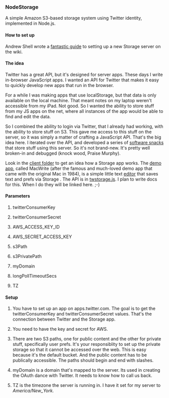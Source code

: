 ### NodeStorage



A simple Amazon S3-based storage system using Twitter identity, implemented in Node.js.



#### How to set up

Andrew Shell wrote a <a href="https://github.com/scripting/storage/wiki/Installing-Storage-on-a-VPS">fantastic guide</a> to setting up a new Storage server on the wiki. 



#### The idea

<p>Twitter has a great API, but it's designed for server apps. These days I write in-browser JavaScript apps. I wanted an API for Twitter that makes it  easy to quickly develop new apps that run in the browser.</p>

<p>For a while I was making apps that use localStorage, but that data is only available on the local machine. That meant notes on my laptop weren't accessible from my iPad. Not good. So I wanted the ability to store stuff from my JS apps on the net, where all instances of the app would be able to find and edit the data.</p>

<p>So I combined the ability to login via Twitter, that I already had working, with the ability to store stuff on S3. This gave me access to this stuff on the server, so it was simply a matter of crafting a JavaScript API. That's the big idea here. I iterated over the API, and developed a series of <a href="http://scripting.com/2014/07/16/myLatestSoftwareSnacks.html">software snacks</a> that store stuff using this server. So it's not brand-new. It's pretty well broken-in and debugged (knock wood, Praise Murphy).</p>

<p>Look in the <a href="https://github.com/scripting/storage/tree/master/client">client folder</a> to get an idea how a Storage app works. The <a href="https://github.com/scripting/storage/blob/master/client/client.html">demo app</a>, called MacWrite (after the famous and much-loved demo app that came with the original Mac in 1984), is a simple little text <a href="http://macwrite.org/client.html">editor</a> that saves text and prefs via Storage . The API is in <a href="https://github.com/scripting/storage/blob/master/client/twstorage.js">twstorage.js</a>. I plan to write docs for this. When I do they will be linked here. ;-)</p>



#### Parameters

1. twitterConsumerKey

2. twitterConsumerSecret

3. AWS_ACCESS_KEY_ID

4. AWS_SECRET_ACCESS_KEY

5. s3Path

6. s3PrivatePath

7. myDomain

8. longPollTimeoutSecs

9. TZ



#### Setup

1. You have to set up an app on apps.twitter.com. The goal is to get the twitterConsumerKey and twitterConsumerSecret values. That's the connection between Twitter and the Storage app.

2. You need to have the key and secret for AWS. 

3. There are two S3 paths, one for public content and the other for private stuff, specifically user prefs. It's your responsiblity to set up the private storage so that it cannot be accessed over the web. This is easy because it's the default bucket. And the public content has to be publically accessible. The paths should begin and end with slashes.

4. myDomain is a domain that's mapped to the server. Its used in creating the OAuth dance with Twitter. It needs to know how to call us back. 

5. TZ is the timezone the server is running in. I have it set for my server to *America/New_York.*

